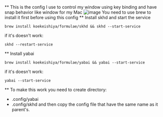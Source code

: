 ** This is the config I use to control my window using key binding and have snap behavior like window for my Mac
![image](https://github.com/user-attachments/assets/9aa6b66e-8f48-4a57-84b8-47cc544779e4)
You need to use brew to install it first before using this config
** Install skhd and start the service 
```
brew install koekeishiya/formulae/skhd && skhd --start-service
```
if it's doesn't work:
```
skhd --restart-service
```
** Install yabai
```
brew install koekeishiya/formulae/yabai && yabai --start-service
```
if it's doesn't work:
```
yabai --start-service
```

** To make this work you need to create directory:
- .config/yabai
- .config/skhd
and then copy the config file that have the same name as it parent's.
